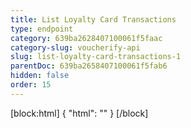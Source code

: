 ```yaml
---
title: List Loyalty Card Transactions
type: endpoint
category: 639ba2628407100061f5faac
category-slug: voucherify-api
slug: list-loyalty-card-transactions-1
parentDoc: 639ba2658407100061f5fab6
hidden: false
order: 15
---
```

[block:html]
{
  "html": "<style>\n[title=\"Toggle library\"] { \n  display: none; }\n.LanguagePicker-divider { \n  display: none; }\n.Playground-section3VTXuaYZivJK > .APISectionHeader3LN_-QIR0m7x {\n  display: none; }\n.LanguagePicker-languages1qVVo_v6AlP9 {\n  display: none; }\n</style>"
}
[/block]